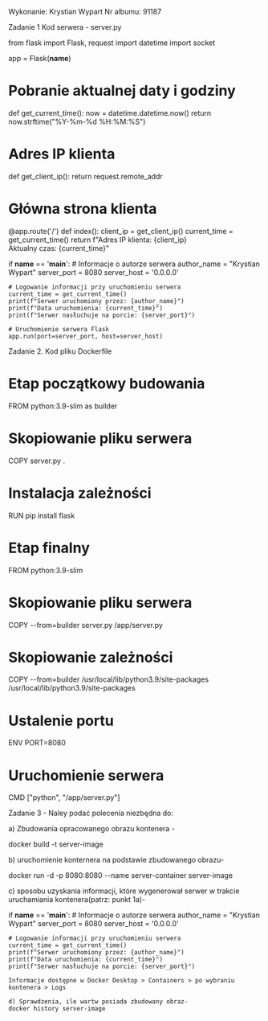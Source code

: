 Wykonanie: Krystian Wypart
Nr albumu: 91187

Zadanie 1 
Kod serwera - server.py

from flask import Flask, request
import datetime
import socket

app = Flask(__name__)

# Pobranie aktualnej daty i godziny
def get_current_time():
    now = datetime.datetime.now()
    return now.strftime("%Y-%m-%d %H:%M:%S")

# Adres IP klienta
def get_client_ip():
    return request.remote_addr

# Główna strona klienta
@app.route('/')
def index():
    client_ip = get_client_ip()
    current_time = get_current_time()
    return f"Adres IP klienta: {client_ip}<br>Aktualny czas: {current_time}"

if __name__ == '__main__':
    # Informacje o autorze serwera
    author_name = "Krystian Wypart"
    server_port = 8080
    server_host = '0.0.0.0'

    # Logowanie informacji przy uruchomieniu serwera
    current_time = get_current_time()
    print(f"Serwer uruchomiony przez: {author_name}")
    print(f"Data uruchomienia: {current_time}")
    print(f"Serwer nasłuchuje na porcie: {server_port}")

    # Uruchomienie serwera Flask
    app.run(port=server_port, host=server_host)


Zadanie 2.
Kod pliku Dockerfile


# Etap początkowy budowania
FROM python:3.9-slim as builder

# Skopiowanie pliku serwera
COPY server.py .

# Instalacja zależności
RUN pip install flask

# Etap finalny
FROM python:3.9-slim

# Skopiowanie pliku serwera
COPY --from=builder server.py /app/server.py

# Skopiowanie zależności
COPY --from=builder /usr/local/lib/python3.9/site-packages /usr/local/lib/python3.9/site-packages

# Ustalenie portu
ENV PORT=8080

# Uruchomienie serwera
CMD ["python", "/app/server.py"]


Zadanie 3 - Naley podać polecenia niezbędna do:

a) Zbudowania opracowanego obrazu kontenera - 

docker build -t server-image

b) uruchomienie konternera na podstawie zbudowanego obrazu-

docker run -d -p 8080:8080 --name server-container server-image

c) sposobu uzyskania informacji, które wygenerował serwer w trakcie uruchamiania 
kontenera(patrz: punkt 1a)-

if __name__ == '__main__':
    # Informacje o autorze serwera
    author_name = "Krystian Wypart"
    server_port = 8080
    server_host = '0.0.0.0'

    # Logowanie informacji przy uruchomieniu serwera
    current_time = get_current_time()
    print(f"Serwer uruchomiony przez: {author_name}")
    print(f"Data uruchomienia: {current_time}")
    print(f"Serwer nasłuchuje na porcie: {server_port}")

    Informacje dostępne w Docker Desktop > Containers > po wybraniu kontenera > Logs

    d) Sprawdzenia, ile wartw posiada zbudowany obraz-
    docker history server-image


    
